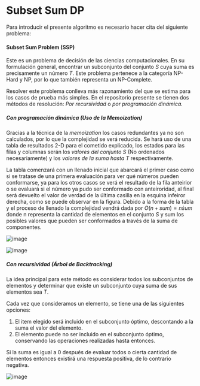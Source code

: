# Subset Sum DP

Para introducir el presente algoritmo es necesario hacer cita del siguiente problema: 

#### Subset Sum Problem (SSP)

Este es un problema de decisión de las ciencias computacionales. En su formulación general, encontrar un subconjunto del conjunto $S$ cuya suma es precisamente un número $T$. Este problema pertenece a la categoría NP-Hard y NP, por lo que también representa un NP-Complete.

Resolver este problema conlleva más razonamiento del que se estima para los casos de prueba más simples. En el repositorio presente se tienen dos métodos de resolución: *Por recursividad* o *por programación dinámica.*

##### Con programación dinámica (Uso de la *Memoization*)

Gracias a la técnica de la *memoization* los casos redundantes ya no son calculados, por lo que la complejidad se verá reducida. Se hará uso de una tabla de resultados 2-D para el cometido explicado, los estados para las filas y columnas serán los *valores del conjunto $S$* (No ordenados necesariamente) y los *valores de la suma hasta $T$* respectivamente.

La tabla comenzará con un llenado inicial que abarcará el primer caso como si se tratase de una primera evaluación para ver qué números pueden conformarse, ya para los otros casos se verá el resultado de la fila anteirior o se evaluará si el número ya pudo ser conformado con anteiroridad, al final será devuelto el valor de verdad de la última casilla en la esquina infeiror derecha, como se puede observar en la figura. Debido a la forma de la tabla y el proceso de llenado la complejidad vendrá dada por $O(n+sum) = n \dot sum$ donde n representa la cantidad de elementos en el conjunto $S$ y sum los posibles valores que pueden ser conformados a través de la suma de componentes.

![image](https://user-images.githubusercontent.com/101998948/197376119-e889b1c7-dd04-4804-bc69-c1d5c543c090.png)

![image](https://user-images.githubusercontent.com/101998948/197376126-8bf6d532-fa9c-4d30-89f6-733a306436a9.png)

##### Con recursividad (Árbol de Backtracking)

La idea principal para este método es considerar todos los subconjuntos de elementos y determinar que existe un subconjunto cuya suma de sus elementos sea $T$.

Cada vez que consideramos un elemento, se tiene una de las siguientes opciones:
1. El item elegido será incluido en el subconjunto óptimo, descontando a la suma el valor del elemento.
2. El elemento puede no ser incluido en el subconjunto óptimo, conservando las operaciones realizadas hasta entonces.

Si la suma es igual a 0 después de evaluar todos o cierta cantidad de elementos entonces existirá una respuesta positiva, de lo contrario negativa.

![image](https://user-images.githubusercontent.com/101998948/197376819-a9a7ff69-3558-4c4c-974d-9bfd6455387e.png)

